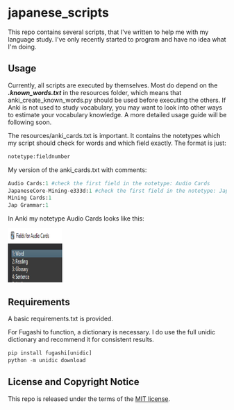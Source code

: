 # japanese_scripts

This repo contains several scripts, that I've written to help me with my language study. I've only recently started to program and have no idea what I'm doing.

## Usage

Currently, all scripts are executed by themselves. Most do depend on the ***.known_words.txt*** in the resources folder, which means that anki_create_known_words.py should be used before executing the others. If Anki is not used to study vocabulary, you may want to look into other ways to estimate your vocabulary knowledge.
A more detailed usage guide will be following soon.

The resources/anki_cards.txt is important. It contains the notetypes which my script should check for words and which field exactly. The format is just:
```python
notetype:fieldnumber
```

My version of the anki_cards.txt with comments:
```python
Audio Cards:1 #check the first field in the notetype: Audio Cards
JapaneseCore-Mining-e333d:1 #check the first field in the notetype: JapaneseCore-Mining-e333d
Mining Cards:1
Jap Grammar:1
```

In Anki my notetype Audio Cards looks like this:

<img src="https://github.com/exc4l/japanese_scripts/raw/main/anki_notetype.png" width=125 height=125 />


## Requirements

A basic requirements.txt is provided.

For Fugashi to function, a dictionary is necessary. I do use the full unidic dictionary and recommend it for consistent results.
```python
pip install fugashi[unidic]
python -m unidic download
```



## License and Copyright Notice

This repo is released under the terms of the [MIT license](./LICENSE).